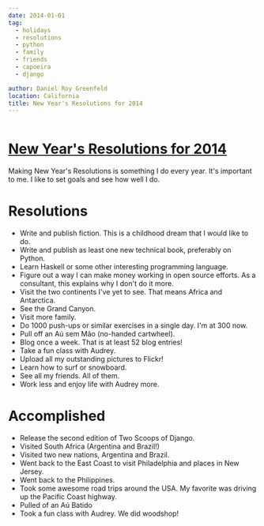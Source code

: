 ```yaml
---
date: 2014-01-01
tag:
  - holidays
  - resolutions
  - python
  - family
  - friends
  - capoeira
  - django

author: Daniel Roy Greenfeld
location: California
title: New Year's Resolutions for 2014
---
```


<div class="twelve wide column">
  <h1 class="ui block header">
    <div class="content">
      <a href="/new-years-resolutions-for-2014 "
        >New Year's Resolutions for 2014</a
      >
    </div>
  </h1>
  <p>
    Making New Year's Resolutions is something I do every year. It's important
    to me. I like to set goals and see how well I do.
  </p>
  <h1 id="resolutions">Resolutions</h1>
  <ul>
    <li>
      Write and publish fiction. This is a childhood dream that I would like to
      do.
    </li>
    <li>
      Write and publish as least one new technical book, preferably on Python.
    </li>
    <li>Learn Haskell or some other interesting programming language.</li>
    <li>
      Figure out a way I can make money working in open source efforts. As a
      consultant, this explains why I don't do it more.
    </li>
    <li>
      Visit the two continents I've yet to see. That means Africa and
      Antarctica.
    </li>
    <li>See the Grand Canyon.</li>
    <li>Visit more family.</li>
    <li>
      Do 1000 push-ups or similar exercises in a single day. I'm at 300 now.
    </li>
    <li>Pull off an Aú sem Mão (no-handed cartwheel).</li>
    <li>Blog once a week. That is at least 52 blog entries!</li>
    <li>Take a fun class with Audrey.</li>
    <li>Upload all my outstanding pictures to Flickr!</li>
    <li>Learn how to surf or snowboard.</li>
    <li>See all my friends. All of them.</li>
    <li>Work less and enjoy life with Audrey more.</li>
  </ul>
  <h1 id="accomplished">Accomplished</h1>
  <ul>
    <li>Release the second edition of Two Scoops of Django.</li>
    <li>Visited South Africa (Argentina and Brazil!)</li>
    <li>Visited two new nations, Argentina and Brazil.</li>
    <li>
      Went back to the East Coast to visit Philadelphia and places in New
      Jersey.
    </li>
    <li>Went back to the Philippines.</li>
    <li>
      Took some awesome road trips around the USA. My favorite was driving up
      the Pacific Coast highway.
    </li>
    <li>Pulled of an Aú Batido</li>
    <li>Took a fun class with Audrey. We did woodshop!</li>
  </ul>
  </div>
